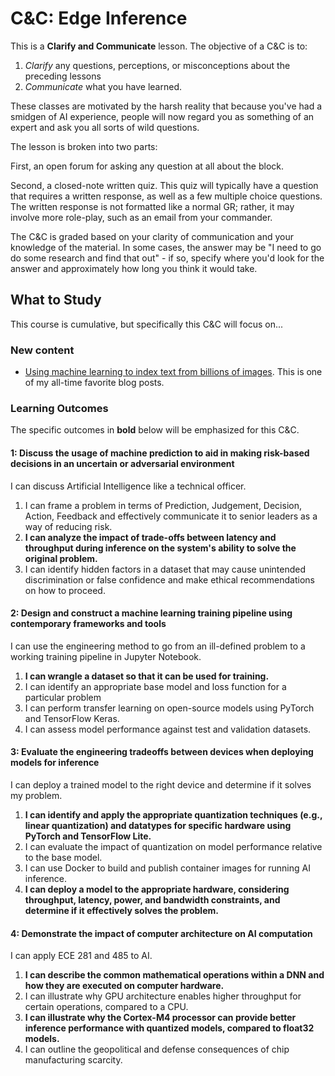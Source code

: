 # C&C: Edge Inference

This is a **Clarify and Communicate** lesson.
The objective of a C&C is to:

1. *Clarify* any questions, perceptions, or misconceptions about the preceding lessons
2. *Communicate* what you have learned.

These classes are motivated by the harsh reality that because you've had a smidgen of AI experience,
people will now regard you as something of an expert and ask you all sorts of wild questions.

The lesson is broken into two parts:

First, an open forum for asking any question at all about the block.

Second, a closed-note written quiz. This quiz will typically have a question that requires a
written response, as well as a few multiple choice questions.
The written response is not formatted like a normal GR; rather, it may involve more role-play,
such as an email from your commander.

The C&C is graded based on your clarity of communication and your knowledge of the material.
In some cases, the answer may be "I need to go do some research and find that out" - if so,
specify where you'd look for the answer and approximately how long you think it would take.

## What to Study

This course is cumulative, but specifically this C&C will focus on...

### New content

- [Using machine learning to index text from billions of images](https://dropbox.tech/machine-learning/using-machine-learning-to-index-text-from-billions-of-images).
    This is one of my all-time favorite blog posts.

### Learning Outcomes

The specific outcomes in **bold** below will be emphasized for this C&C.

#### 1: Discuss the usage of machine prediction to aid in making risk-based decisions in an uncertain or adversarial environment

I can discuss Artificial Intelligence like a technical officer.

1. I can frame a problem in terms of Prediction, Judgement, Decision, Action, Feedback and effectively communicate it to senior leaders as a way of reducing risk.
2. **I can analyze the impact of trade-offs between latency and throughput during inference on the system's ability to solve the original problem.**
3. I can identify hidden factors in a dataset that may cause unintended discrimination or false confidence and make ethical recommendations on how to proceed.

#### 2: Design and construct a machine learning training pipeline using contemporary frameworks and tools

I can use the engineering method to go from an ill-defined problem to a working training pipeline in Jupyter Notebook.

1. **I can wrangle a dataset so that it can be used for training.**
2. I can identify an appropriate base model and loss function for a particular problem
3. I can perform transfer learning on open-source models using PyTorch and TensorFlow Keras.
4. I can assess model performance against test and validation datasets.

#### 3: Evaluate the engineering tradeoffs between devices when deploying models for inference

I can deploy a trained model to the right device and determine if it solves my problem.

1. **I can identify and apply the appropriate quantization techniques (e.g., linear quantization) and datatypes for specific hardware using PyTorch and TensorFlow Lite.**
2. I can evaluate the impact of quantization on model performance relative to the base model.
3. I can use Docker to build and publish container images for running AI inference.
4. **I can deploy a model to the appropriate hardware, considering throughput, latency, power, and bandwidth constraints, and determine if it effectively solves the problem.**

#### 4: Demonstrate the impact of computer architecture on AI computation

I can apply ECE 281 and 485 to AI.

1. **I can describe the common mathematical operations within a DNN and how they are executed on computer hardware.**
2. I can illustrate why GPU architecture enables higher throughput for certain operations, compared to a CPU.
3. **I can illustrate why the Cortex-M4 processor can provide better inference performance with quantized models, compared to float32 models.**
4. I can outline the geopolitical and defense consequences of chip manufacturing scarcity.

